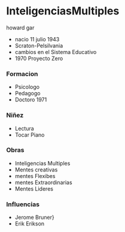 

# InteligenciasMultiples
howard gar
* nacio 11 julio 1943 
* Scraton-Pelsilvania
* cambios en el Sistema Educativo
* 1970 Proyecto Zero
### Formacion
* Psicologo
* Pedagogo
* Doctoro 1971
### Niñez
* Lectura
* Tocar Piano
### Obras
* Inteligencias Multiples
* Mentes creativas
* mentes Flexibes
* mentes Extraordinarias
* Mentes Lideres
### Influencias
* Jerome Bruner}
* Erik Erikson

<!--stackedit_data:
eyJoaXN0b3J5IjpbLTYyNzU1MzE5NCw3MzA5OTgxMTZdfQ==
-->